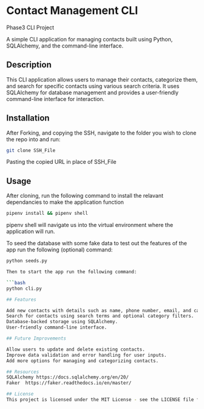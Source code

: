 # Contact Management CLI

Phase3 CLI Project

A simple CLI application for managing contacts built using Python, SQLAlchemy, and the command-line interface.

## Description

This CLI application allows users to manage their contacts, categorize them, and search for specific contacts using various search criteria. 
It uses SQLAlchemy for database management and provides a user-friendly command-line interface for interaction.

## Installation

After Forking, and copying the SSH, navigate to the folder you wish to clone the repo into and run:

```bash
git clone SSH_File
```

Pasting the copied URL in place of SSH_File

## Usage

After cloning, run the following command to install the relavant dependancies to make the application function

```bash
pipenv install && pipenv shell
```

pipenv shell will navigate us into the virtual environment where the application will run.

To seed the database with some fake data to test out the features of the app run the following (optional) command:

```bash
python seeds.py

Then to start the app run the following command:

```bash
python cli.py

## Features

Add new contacts with details such as name, phone number, email, and category.
Search for contacts using search terms and optional category filters.
Database-backed storage using SQLAlchemy.
User-friendly command-line interface.

## Future Improvements

Allow users to update and delete existing contacts.
Improve data validation and error handling for user inputs.
Add more options for managing and categorizing contacts.

## Resources
SQLAlchemy https://docs.sqlalchemy.org/en/20/
Faker  https://faker.readthedocs.io/en/master/

## License
This project is licensed under the MIT License - see the LICENSE file for details.

